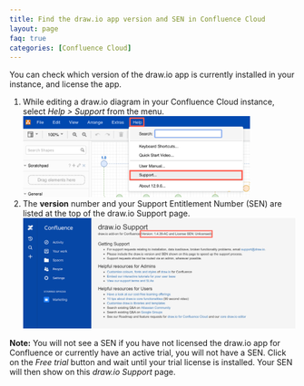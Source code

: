 ```yaml
---
title: Find the draw.io app version and SEN in Confluence Cloud
layout: page
faq: true
categories: [Confluence Cloud]
---
```


You can check which version of the draw.io app is currently installed in your instance, and license the app.

1. While editing a draw.io diagram in your Confluence Cloud instance, select _Help > Support_ from the menu.
<br /><img src="/assets/img/blog/drawio-help-support-confluence.png" width="400" alt="From withint the draw.io diagram editor, click on Help > Support">
2. The **version** number and your Support Entitlement Number (SEN) are listed at the top of the draw.io Support page.
<br /><img src="/assets/img/blog/drawio-support-confluence-cloud.png" width="600" alt="draw.io app settings in Jira Cloud">

**Note:** You will not see a SEN if you have not licensed the draw.io app for Confluence or currently have an active trial, you will not have a SEN. Click on the _Free trial_ button and wait until your trial license is installed. Your SEN will then show on this _draw.io Support_ page.

